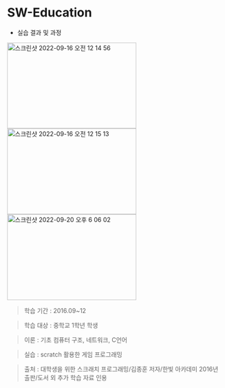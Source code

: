 # SW-Education

- 실습 결과 및 과정

<img width="300" height="200" alt="스크린샷 2022-09-16 오전 12 14 56" src="https://user-images.githubusercontent.com/26247241/190441898-774d76a3-3a63-4151-aeb6-d2bb7f48d357.png"> <img width="300" height="200" alt="스크린샷 2022-09-16 오전 12 15 13" src="https://user-images.githubusercontent.com/26247241/190441926-8c4ae8b1-ae9b-4f52-b38b-eba6a8581de5.png"> <img width="300" height="200" alt="스크린샷 2022-09-20 오후 6 06 02" src="https://user-images.githubusercontent.com/26247241/191217346-3394374d-6db4-482c-8822-a79fe6256216.png">


> 학습 기간 : 2016.09~12


> 학습 대상 : 중학교 1학년 학생


> 이론 : 기초 컴퓨터 구조, 네트워크, C언어


> 실습 : scratch 활용한 게임 프로그래밍


> 출처 : 대학생을 위한 스크래치 프로그래밍/김종훈 저자/한빛 아카데미 2016년 출판/도서 외 추가 학습 자료 인용
